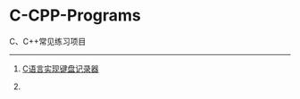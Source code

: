 # C-CPP-Programs
C、C++常见练习项目
***

1. [C语言实现键盘记录器](https://github.com/zz2summer/C-CPP-Programs/tree/master/C%E8%AF%AD%E8%A8%80%E5%AE%9E%E7%8E%B0%E9%94%AE%E7%9B%98%E8%AE%B0%E5%BD%95%E5%99%A8)

2. 
